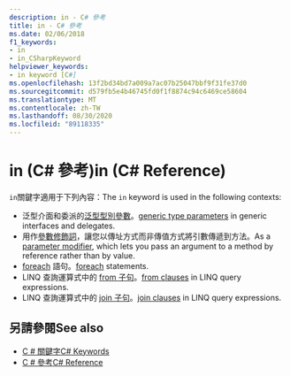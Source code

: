 ```yaml
---
description: in - C# 參考
title: in - C# 參考
ms.date: 02/06/2018
f1_keywords:
- in
- in_CSharpKeyword
helpviewer_keywords:
- in keyword [C#]
ms.openlocfilehash: 13f2bd34bd7a009a7ac07b25047bbf9f31fe37d0
ms.sourcegitcommit: d579fb5e4b46745fd0f1f8874c94c6469ce58604
ms.translationtype: MT
ms.contentlocale: zh-TW
ms.lasthandoff: 08/30/2020
ms.locfileid: "89118335"
---
```

# <a name="in-c-reference"></a><span data-ttu-id="77516-103">in (C# 參考)</span><span class="sxs-lookup"><span data-stu-id="77516-103">in (C# Reference)</span></span>

<span data-ttu-id="77516-104">`in`關鍵字適用于下列內容：</span><span class="sxs-lookup"><span data-stu-id="77516-104">The `in` keyword is used in the following contexts:</span></span>  
  
- <span data-ttu-id="77516-105">泛型介面和委派的[泛型型別參數](in-generic-modifier.md)。</span><span class="sxs-lookup"><span data-stu-id="77516-105">[generic type parameters](in-generic-modifier.md) in generic interfaces and delegates.</span></span>
- <span data-ttu-id="77516-106">用作[參數修飾詞](in-parameter-modifier.md)，讓您以傳址方式而非傳值方式將引數傳遞到方法。</span><span class="sxs-lookup"><span data-stu-id="77516-106">As a [parameter modifier](in-parameter-modifier.md), which lets you pass an argument to a method by reference rather than by value.</span></span>
- <span data-ttu-id="77516-107">[foreach](foreach-in.md) 語句。</span><span class="sxs-lookup"><span data-stu-id="77516-107">[foreach](foreach-in.md) statements.</span></span>
- <span data-ttu-id="77516-108">LINQ 查詢運算式中的 [from 子句](from-clause.md)。</span><span class="sxs-lookup"><span data-stu-id="77516-108">[from clauses](from-clause.md) in LINQ query expressions.</span></span>
- <span data-ttu-id="77516-109">LINQ 查詢運算式中的 [join 子句](join-clause.md)。</span><span class="sxs-lookup"><span data-stu-id="77516-109">[join clauses](join-clause.md) in LINQ query expressions.</span></span>
  
## <a name="see-also"></a><span data-ttu-id="77516-110">另請參閱</span><span class="sxs-lookup"><span data-stu-id="77516-110">See also</span></span>

- [<span data-ttu-id="77516-111">C # 關鍵字</span><span class="sxs-lookup"><span data-stu-id="77516-111">C# Keywords</span></span>](index.md)
- [<span data-ttu-id="77516-112">C # 參考</span><span class="sxs-lookup"><span data-stu-id="77516-112">C# Reference</span></span>](../index.md)
